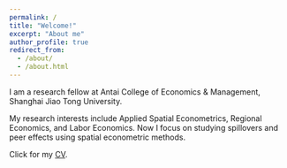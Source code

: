 ```yaml
---
permalink: /
title: "Welcome!"
excerpt: "About me"
author_profile: true
redirect_from: 
  - /about/
  - /about.html
---
```



I am a research fellow at Antai College of Economics & Management, Shanghai Jiao Tong University.

My research interests include Applied Spatial Econometrics, Regional Economics, and Labor Economics. Now I focus on studying spillovers and peer effects using spatial econometric methods.

Click for my [CV](https://gjc99.github.io/files/CV/CV_Juncongguo.pdf).

